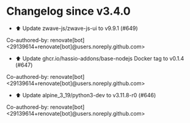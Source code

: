 # Changelog since v3.4.0
- ⬆️ Update zwave-js/zwave-js-ui to v9.9.1 (#649)

Co-authored-by: renovate[bot] <29139614+renovate[bot]@users.noreply.github.com> 
- ⬆️ Update ghcr.io/hassio-addons/base-nodejs Docker tag to v0.1.4 (#647)

Co-authored-by: renovate[bot] <29139614+renovate[bot]@users.noreply.github.com> 
- ⬆️ Update alpine_3_19/python3-dev to v3.11.8-r0 (#646)

Co-authored-by: renovate[bot] <29139614+renovate[bot]@users.noreply.github.com> 
